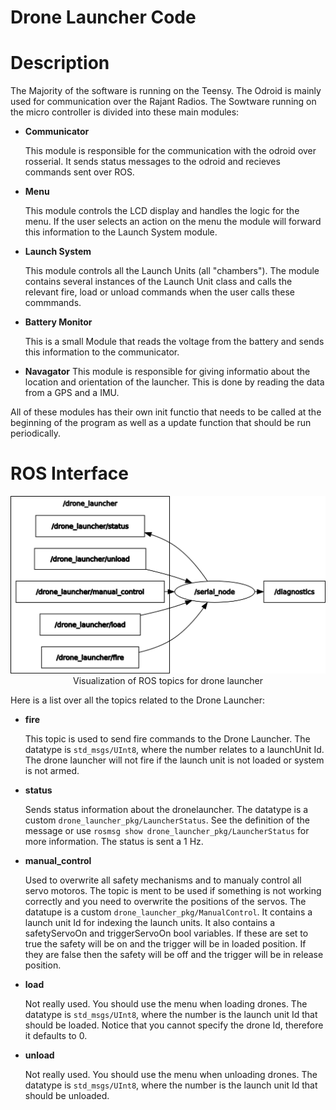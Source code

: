 # Drone Launcher Code

# Description

The Majority of the software is running on the Teensy. The Odroid is mainly used for communication over the Rajant Radios. The Sowtware running on the micro controller is divided into these main modules:

- **Communicator**

    This module is responsible for the communication with the odroid over rosserial. It sends status messages to the odroid and recieves commands sent over ROS. 

- **Menu**

    This module controls the LCD display and handles the logic for the menu. If the user selects an action on the menu the module will forward this information to the Launch System module.

- **Launch System**

    This module controls all the Launch Units (all "chambers"). The module contains several instances of the Launch Unit class and calls the relevant fire, load or unload commands when the user calls these commmands.

- **Battery Monitor**

    This is a small Module that reads the voltage from the battery and sends this information to the communicator.

- **Navagator**
    This module is responsible for giving informatio about the location and orientation of the launcher. This is done by reading the data from a GPS and a IMU. 

All of these modules has their own init functio that needs to be called at the beginning of the program as well as a update function that should be run periodically. 


# ROS Interface

<div align="center">
    <img src="../images/rosgraph.png" width="700">
    <br>
    <figcaption align="center">Visualization of ROS topics for drone launcher</figcaption>
</div> 


Here is a list over all the topics related to the Drone Launcher:

- **fire**

    This topic is used to send fire commands to the Drone Launcher. The datatype is `std_msgs/UInt8`, where the number relates to a launchUnit Id. The drone launcher will not fire if the launch unit is not loaded or system is not armed.

- **status**

    Sends status information about the dronelauncher. The datatype is a custom `drone_launcher_pkg/LauncherStatus`. See the definition of the message or use ```rosmsg show drone_launcher_pkg/LauncherStatus``` for more information. The status is sent a 1 Hz.

- **manual_control**

    Used to overwrite all safety mechanisms and to manualy control all servo motoros. The topic is ment to be used if something is not working correctly and you need to overwrite the positions of the servos. The datatupe is a custom `drone_launcher_pkg/ManualControl`. It contains a launch unit Id for indexing the launch units. It also contains a safetyServoOn and triggerServoOn bool variables. If these are set to true the safety will be on and the trigger will be in loaded position. If they are false then the safety will be off and the trigger will be in release position.

- **load**

    Not really used. You should use the menu when loading drones. The datatype is `std_msgs/UInt8`, where the number is the launch unit Id that should be loaded. Notice that you cannot specify the drone Id, therefore it defaults to 0.

- **unload**

    Not really used. You should use the menu when unloading drones. The datatype is `std_msgs/UInt8`, where the number is the launch unit Id that should be unloaded. 
